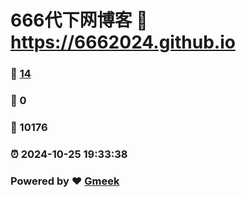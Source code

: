 # 666代下网博客 :link: https://6662024.github.io 
### :page_facing_up: [14](https://6662024.github.io/tag.html) 
### :speech_balloon: 0 
### :hibiscus: 10176 
### :alarm_clock: 2024-10-25 19:33:38 
### Powered by :heart: [Gmeek](https://github.com/Meekdai/Gmeek)
